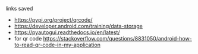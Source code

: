 links saved
- https://pypi.org/project/qrcode/
- https://developer.android.com/training/data-storage
- https://pyautogui.readthedocs.io/en/latest/
- for qr code https://stackoverflow.com/questions/8831050/android-how-to-read-qr-code-in-my-application
